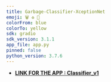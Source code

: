 ```yaml
---
title: Garbage-Classifier-XceptionNet
emoji: 🗑 ♻️ 🚮
colorFrom: blue
colorTo: yellow
sdk: gradio
sdk_version: 3.1.1
app_file: app.py
pinned: false
python_version: 3.7.6
---
```


- [**LINK FOR THE APP : Classifier_v1**](https://huggingface.co/spaces/Dinoking/Garbage_Classifier_v1)

